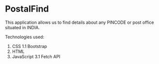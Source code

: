# PostalFind
 This application allows us to find details about any PINCODE or post office situated in INDIA. 

 Technologies used:

 1. CSS 
   1.1 Bootstrap
 2. HTML
 3. JavaScript 
   3.1 Fetch API 
